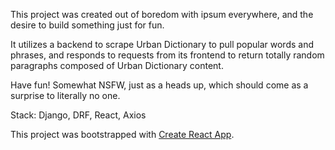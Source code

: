 This project was created out of boredom with ipsum everywhere, and the desire to build something just for fun.

It utilizes a backend to scrape Urban Dictionary to pull popular words and phrases, and responds to requests from its frontend to return totally random paragraphs composed of Urban Dictionary content.

Have fun! Somewhat NSFW, just as a heads up, which should come as a surprise to literally no one.

Stack: Django, DRF, React, Axios

This project was bootstrapped with [Create React App](https://github.com/facebookincubator/create-react-app).
